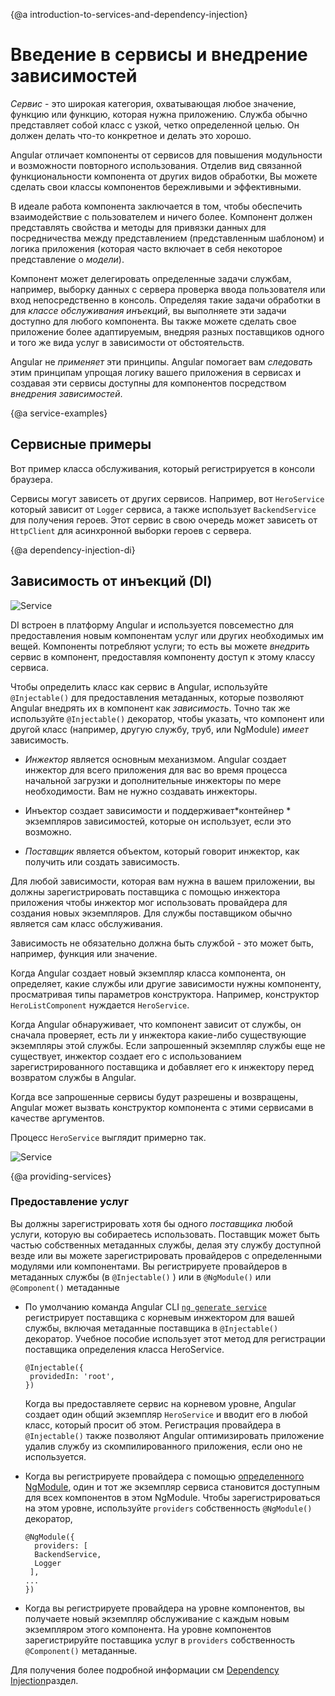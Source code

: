 {@a introduction-to-services-and-dependency-injection}
# Введение в сервисы и внедрение зависимостей

*Сервис* - это широкая категория, охватывающая любое значение, функцию или функцию, которая нужна приложению.
Служба обычно представляет собой класс с узкой, четко определенной целью.
Он должен делать что-то конкретное и делать это хорошо.

Angular отличает компоненты от сервисов для повышения модульности и возможности повторного использования.
Отделив вид связанной функциональности компонента от других видов обработки,
Вы можете сделать свои классы компонентов бережливыми и эффективными.

В идеале работа компонента заключается в том, чтобы обеспечить взаимодействие с пользователем и ничего более.
Компонент должен представлять свойства и методы для привязки данных
для посредничества между представлением (представленным шаблоном)
и логика приложения (которая часто включает в себя некоторое представление о *модели*).

Компонент может делегировать определенные задачи службам, например, выборку данных с сервера
проверка ввода пользователя или вход непосредственно в консоль.
Определяя такие задачи обработки в для *классе обслуживания инъекций*, вы выполняете эти задачи
доступно для любого компонента.
Вы также можете сделать свое приложение более адаптируемым, внедряя разных поставщиков одного и того же вида услуг
в зависимости от обстоятельств.

Angular не *применяет* эти принципы. Angular помогает вам *следовать* этим принципам
упрощая логику вашего приложения в сервисах и создавая эти сервисы
доступны для компонентов посредством *внедрения зависимостей*.

{@a service-examples}
## Сервисные примеры

Вот пример класса обслуживания, который регистрируется в консоли браузера.

<code-example path="architecture/src/app/logger.service.ts" header="src/app/logger.service.ts (class)" region="class"></code-example>

Сервисы могут зависеть от других сервисов. Например, вот `HeroService` который зависит от `Logger` сервиса, а также использует `BackendService` для получения героев. Этот сервис в свою очередь может зависеть от `HttpClient` для асинхронной выборки героев с сервера.

<code-example path="architecture/src/app/hero.service.ts" header="src/app/hero.service.ts (class)" region="class"></code-example>

{@a dependency-injection-di}
## Зависимость от инъекций (DI)

<img src="generated/images/guide/architecture/dependency-injection.png" alt="Service" class="left">

DI встроен в платформу Angular и используется повсеместно для предоставления новым компонентам услуг или других необходимых им вещей.
Компоненты потребляют услуги; то есть вы можете *внедрить* сервис в компонент, предоставляя компоненту доступ к этому классу сервиса.

Чтобы определить класс как сервис в Angular, используйте `@Injectable()` для предоставления метаданных, которые позволяют Angular внедрять их в компонент как *зависимость*.
Точно так же используйте `@Injectable()` декоратор, чтобы указать, что компонент или другой класс (например, другую службу, труб, или NgModule) *имеет* зависимость.

* *Инжектор* является основным механизмом. Angular создает инжектор для всего приложения для вас во время процесса начальной загрузки и дополнительные инжекторы по мере необходимости. Вам не нужно создавать инжекторы.

* Инъектор создает зависимости и поддерживает*контейнер * экземпляров зависимостей, которые он использует, если это возможно.

* *Поставщик* является объектом, который говорит инжектор, как получить или создать зависимость.

Для любой зависимости, которая вам нужна в вашем приложении, вы должны зарегистрировать поставщика с помощью инжектора приложения
чтобы инжектор мог использовать провайдера для создания новых экземпляров.
Для службы поставщиком обычно является сам класс обслуживания.

<div class="alert is-helpful">

Зависимость не обязательно должна быть службой - это может быть, например, функция или значение.

</div>

Когда Angular создает новый экземпляр класса компонента, он определяет, какие службы или другие зависимости нужны компоненту, просматривая типы параметров конструктора. Например, конструктор `HeroListComponent` нуждается `HeroService`.

<code-example path="architecture/src/app/hero-list.component.ts" header="src/app/hero-list.component.ts (constructor)" region="ctor"></code-example>

Когда Angular обнаруживает, что компонент зависит от службы, он сначала проверяет, есть ли у инжектора какие-либо существующие экземпляры этой службы. Если запрошенный экземпляр службы еще не существует, инжектор создает его с использованием зарегистрированного поставщика и добавляет его к инжектору перед возвратом службы в Angular.

Когда все запрошенные сервисы будут разрешены и возвращены, Angular может вызвать конструктор компонента с этими сервисами в качестве аргументов.

Процесс `HeroService` выглядит примерно так.

<div class="lightbox">
  <img src="generated/images/guide/architecture/injector-injects.png" alt="Service" class="left">
</div>

{@a providing-services}
### Предоставление услуг

Вы должны зарегистрировать хотя бы одного *поставщика* любой услуги, которую вы собираетесь использовать.
Поставщик может быть частью собственных метаданных службы, делая эту службу доступной везде
или вы можете зарегистрировать провайдеров с определенными модулями или компонентами.
Вы регистрируете провайдеров в метаданных службы (в `@Injectable()` )
или в `@NgModule()` или `@Component()` метаданные

* По умолчанию команда Angular CLI [ `ng generate service` ](cli/generate)регистрирует поставщика с корневым инжектором для вашей службы, включая метаданные поставщика в `@Injectable()` декоратор. Учебное пособие использует этот метод для регистрации поставщика определения класса HeroService.

   ```
   @Injectable({
    providedIn: 'root',
   })
   ```

   Когда вы предоставляете сервис на корневом уровне, Angular создает один общий экземпляр `HeroService` 
   и вводит его в любой класс, который просит об этом.
   Регистрация провайдера в `@Injectable()` также позволяют Angular оптимизировать приложение
   удалив службу из скомпилированного приложения, если оно не используется.

* Когда вы регистрируете провайдера с помощью [определенного NgModule](guide/architecture-modules), один и тот же экземпляр сервиса становится доступным для всех компонентов в этом NgModule. Чтобы зарегистрироваться на этом уровне, используйте `providers` собственность `@NgModule()` декоратор,

   ```
   @NgModule({
     providers: [
     BackendService,
     Logger
    ],
   ...
   })
   ```

* Когда вы регистрируете провайдера на уровне компонентов, вы получаете новый экземпляр
обслуживание с каждым новым экземпляром этого компонента.
На уровне компонентов зарегистрируйте поставщика услуг в `providers` собственность `@Component()` метаданные.

   <code-example path="architecture/src/app/hero-list.component.ts" header="src/app/hero-list.component.ts (component providers)" region="providers"></code-example>

Для получения более подробной информации см [Dependency Injection](guide/dependency-injection)раздел.
